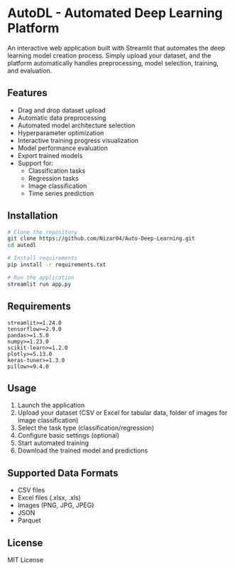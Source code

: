 # AutoDL - Automated Deep Learning Platform

An interactive web application built with Streamlit that automates the deep learning model creation process. Simply upload your dataset, and the platform automatically handles preprocessing, model selection, training, and evaluation.

## Features

- Drag and drop dataset upload
- Automatic data preprocessing
- Automated model architecture selection
- Hyperparameter optimization
- Interactive training progress visualization
- Model performance evaluation
- Export trained models
- Support for:
  - Classification tasks
  - Regression tasks
  - Image classification
  - Time series prediction

## Installation

```bash
# Clone the repository
git clone https://github.com/Nizar04/Auto-Deep-Learning.git
cd autodl

# Install requirements
pip install -r requirements.txt

# Run the application
streamlit run app.py
```

## Requirements

```
streamlit>=1.24.0
tensorflow>=2.9.0
pandas>=1.5.0
numpy>=1.23.0
scikit-learn>=1.2.0
plotly>=5.13.0
keras-tuner>=1.3.0
pillow>=9.4.0
```

## Usage

1. Launch the application
2. Upload your dataset (CSV or Excel for tabular data, folder of images for image classification)
3. Select the task type (classification/regression)
4. Configure basic settings (optional)
5. Start automated training
6. Download the trained model and predictions

## Supported Data Formats

- CSV files
- Excel files (.xlsx, .xls)
- Images (PNG, JPG, JPEG)
- JSON
- Parquet

## License

MIT License
